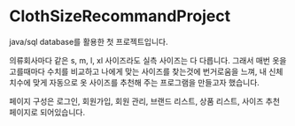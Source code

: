 # ClothSizeRecommandProject
java/sql database를 활용한 첫 프로젝트입니다.

의류회사마다 같은 s, m, l, xl 사이즈라도 실측 사이즈는 다 다릅니다.
그래서 매번 옷을 고를때마다 수치를 비교하고 나에게 맞는 사이즈를 찾는것에 번거로움을 느껴,
내 신체 치수에 맞게 자동으로 옷 사이즈를 추천해 주는 프로그램을 만들고자 했습니다.

페이지 구성은 로그인, 회원가입, 회원 관리, 브랜드 리스트, 상품 리스트, 사이즈 추천 페이지로 되어있습니다.
